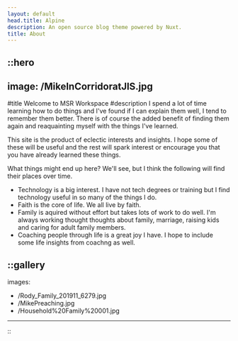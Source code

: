 ```yaml
---
layout: default
head.title: Alpine
description: An open source blog theme powered by Nuxt.
title: About
---
```


::hero
---
image: /MikeInCorridoratJIS.jpg
---
#title
Welcome to MSR Workspace
#description
I spend a lot of time learning how to do things and I've found if I can explain them well, I tend to remember them better.  There is of course the added benefit of finding them again and reaquainting myself with the things I've learned.

This site is the product of eclectic interests and insights.  I hope some of these will be useful and the rest will spark interest or encourage you that you have already learned these things.

What things might end up here? We'll see, but I think the following will find their places over time.

  - Technology is a big interest.  I have not tech degrees or training but I find technology useful in so many of the things I do.
  - Faith is the core of life.  We all live by faith.
  - Family is aquired without effort but takes lots of work to do well. I'm always working thought thoughts about family, marriage, raising kids and caring for adult family members.
  - Coaching people through life is a great joy I have.  I hope to include some life insights from coachng as well.



::gallery
---
images:
  - /Rody_Family_201911_6279.jpg
  - /MikePreaching.jpg
  - /Household%20Family%20001.jpg

---
::
